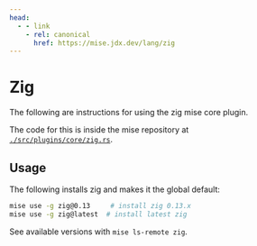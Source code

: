 ```yaml
---
head:
  - - link
    - rel: canonical
      href: https://mise.jdx.dev/lang/zig
---
```


# Zig

The following are instructions for using the zig mise core plugin.

The code for this is inside the mise repository at
[`./src/plugins/core/zig.rs`](https://github.com/jdx/mise/blob/main/src/plugins/core/zig.rs).

## Usage

The following installs zig and makes it the global default:

```sh
mise use -g zig@0.13     # install zig 0.13.x
mise use -g zig@latest  # install latest zig
```

See available versions with `mise ls-remote zig`.
